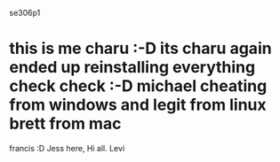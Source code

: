 se306p1

this is me charu :-D its charu again ended up reinstalling 
everything check check :-D
michael cheating from windows and legit from linux
brett from mac
=======
francis :D
Jess here, Hi all. 
Levi

